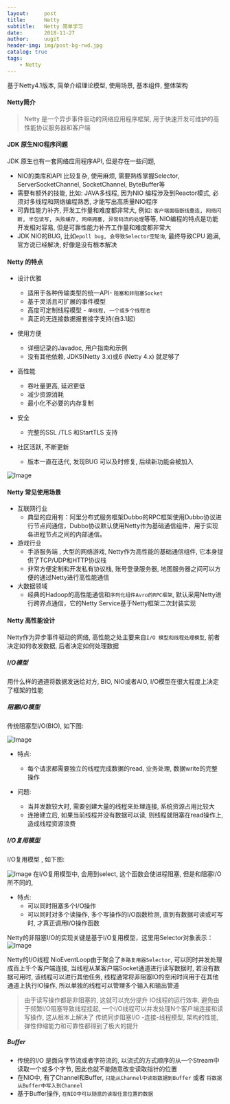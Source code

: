 ```yaml
---
layout:     post
title:      Netty
subtitle:   Netty 简单学习
date:       2018-11-27
author:     uugit
header-img: img/post-bg-rwd.jpg
catalog: true
tags:
    - Netty
---
```


基于Netty4.1版本, 简单介绍理论模型, 使用场景, 基本组件, 整体架构

#### Netty简介
>  Netty 是一个异步事件驱动的网络应用程序框架, 用于快速开发可维护的高性能协议服务器和客户端


#### JDK 原生NIO程序问题
JDK 原生也有一套网络应用程序API, 但是存在一些问题,
* NIO的类库和API 比较复杂, 使用麻烦, 需要熟练掌握Selector, ServerSocketChannel, SocketChannel, ByteBuffer等
* 需要有额外的技能, 比如: JAVA多线程, 因为NIO 编程涉及到Reactor模式, 必须对多线程和网络编程熟悉, 才能写出高质量NIO程序
* 可靠性能力补齐, 开发工作量和难度都非常大, 例如: `客户端面临断线重连, 网络闪断, 半包读写, 失败缓存, 网络拥塞, 异常码流的处理`等等, NIO编程的特点是功能开发相对容易, 但是可靠性能力补齐工作量和难度都非常大
* JDK NIO的BUG, 比如`epoll bug, 会导致Selector空轮询`, 最终导致CPU 跑满, 官方说已经解决, 好像是没有根本解决

#### Netty 的特点
* 设计优雅
   * 适用于各种传输类型的统一API- `阻塞和非阻塞Socket`
   * 基于灵活且可扩展的事件模型
   * 高度可定制线程模型 - `单线程, 一个或多个线程池`
   * 真正的无连接数据报套接字支持(自3.1起)

* 使用方便
  * 详细记录的Javadoc, 用户指南和示例
  * 没有其他依赖, JDK5(Netty 3.x)或6 (Netty 4.x) 就足够了


* 高性能
  * 吞吐量更高, 延迟更低
  * 减少资源消耗
  * 最小化不必要的内存复制

* 安全
  * 完整的SSL /TLS 和StartTLS 支持

* 社区活跃, 不断更新
  * 版本一直在迭代, 发现BUG 可以及时修复, 后续新功能会被加入

![Image](/img/netty_0.png)


#### Netty 常见使用场景
* 互联网行业
  * 典型的应用有：阿里分布式服务框架Dubbo的RPC框架使用Dubbo协议进行节点间通信，Dubbo协议默认使用Netty作为基础通信组件，用于实现各进程节点之间的内部通信。
* 游戏行业
  * 手游服务端 , 大型的网络游戏, Netty作为高性能的基础通信组件, 它本身提供了TCP/UDP和HTTP协议栈
  * 非常方便定制和开发私有协议栈, 账号登录服务器, 地图服务器之间可以方便的通过Netty进行高性能通信
* 大数据领域
  * 经典的Hadoop的高性能通信和`序列化组件Avro的RPC框架`, 默认采用Netty进行跨界点通信，它的Netty Service基于Netty框架二次封装实现



#### Netty 高性能设计
 Netty作为异步事件驱动的网络, 高性能之处主要来自`I/O 模型和线程处理模型`, 前者决定如何收发数据, 后者决定如何处理数据

##### I/O模型
 用什么样的通道将数据发送给对方, BIO, NIO或者AIO, I/O模型在很大程度上决定了框架的性能

##### 阻塞I/O模型
 传统阻塞型I/O(BIO), 如下图:

![Image](/img/netty_1.png)
 * 特点:
   * 每个请求都需要独立的线程完成数据的read, 业务处理, 数据write的完整操作

 * 问题:
   * 当并发数较大时, 需要创建大量的线程来处理连接, 系统资源占用比较大
   * 连接建立后, 如果当前线程并没有数据可以读, 则线程就阻塞在read操作上, 造成线程资源浪费

##### I/O复用模型
 I/O复用模型 , 如下图:

![Image](/img/netty_2.png)
 在I/O复用模型中, 会用到select, 这个函数会使进程阻塞, 但是和阻塞I/O所不同的,
 * 特点:
   * 可以同时阻塞多个I/O操作
   * 可以同时对多个读操作, 多个写操作的I/O函数检测, 直到有数据可读或可写时, 才真正调用I/O操作函数

Netty的非阻塞I/O的实现关键是基于I/O复用模型，这里用Selector对象表示：
![Image](/img/netty_3.png)

Netty的I/O线程 NioEventLoop由于聚合了`多路复用器Selector`, 可以同时并发处理成百上千个客户端连接, 当线程从某客户端Socket通道进行读写数据时,
若没有数据可用时, 该线程可以进行其他任务, 线程通常将非阻塞IO的空闲时间用于在其他通道上执行IO操作, 所以单独的线程可以管理多个输入和输出管道


> 由于读写操作都是非阻塞的, 这就可以充分提升 IO线程的运行效率, 避免由于频繁I/O阻塞导致线程挂起, 一个I/O线程可以并发处理N个客户端连接和读写操作, 这从根本上解决了
传统同步阻塞I/O -连接-线程模型, 架构的性能, 弹性伸缩能力和可靠性都得到了极大的提升

##### Buffer

* 传统的I/O 是面向字节流或者字符流的, 以流式的方式顺序的从一个Stream中读取一个或多个字节, 因此也就不能随意改变读取指针的位置
* 在NIO中, 有了Channel和Buffer, `只能从Channel中读取数据到Buffer` 或者 `将数据从Buffer中写入到Channel`
* 基于Buffer操作, `在NIO中可以随意的读取任意位置的数据`


